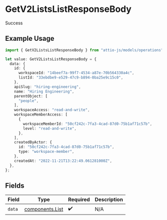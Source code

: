 # GetV2ListsListResponseBody

Success

## Example Usage

```typescript
import { GetV2ListsListResponseBody } from "attio-js/models/operations";

let value: GetV2ListsListResponseBody = {
  data: {
    id: {
      workspaceId: "14beef7a-99f7-4534-a87e-70b564330a4c",
      listId: "33ebdbe9-e529-47c9-b894-0ba25e9c15c0",
    },
    apiSlug: "hiring-engineering",
    name: "Hiring Engineering",
    parentObject: [
      "people",
    ],
    workspaceAccess: "read-and-write",
    workspaceMemberAccess: [
      {
        workspaceMemberId: "50cf242c-7fa3-4cad-87d0-75b1af71c57b",
        level: "read-and-write",
      },
    ],
    createdByActor: {
      id: "50cf242c-7fa3-4cad-87d0-75b1af71c57b",
      type: "workspace-member",
    },
    createdAt: "2022-11-21T13:22:49.061281000Z",
  },
};
```

## Fields

| Field                                              | Type                                               | Required                                           | Description                                        |
| -------------------------------------------------- | -------------------------------------------------- | -------------------------------------------------- | -------------------------------------------------- |
| `data`                                             | [components.List](../../models/components/list.md) | :heavy_check_mark:                                 | N/A                                                |